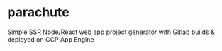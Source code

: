 # parachute
Simple SSR Node/React web app project generator with Gitlab builds &amp; deployed on GCP App Engine
